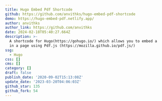 ```yaml
---
title: Hugo Embed Pdf Shortcode
github: https://github.com/anvithks/hugo-embed-pdf-shortcode
demo: https://hugo-embed-pdf.netlify.app/
author: anvithks
author_link: https://github.com/anvithks
date: 2024-02-18T05:40:27.664Z
description: >-
  A shortcode for Hugo(https://gohugo.io/) which allows you to embed a PDF file
  in a page using Pdf.js (https://mozilla.github.io/pdf.js/)
ssg:
  - Hugo
css: []
cms: []
category: []
draft: false
publish_date: '2020-09-02T15:13:08Z'
update_date: '2023-03-20T04:06:03Z'
github_star: 135
github_fork: 54
---
```

